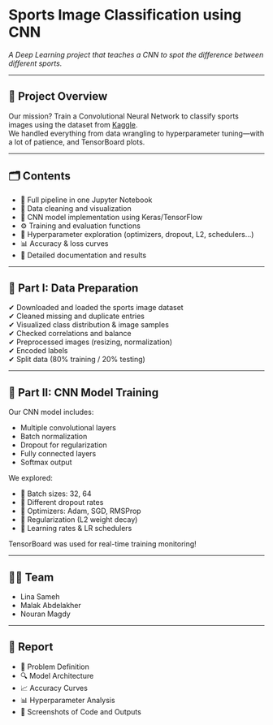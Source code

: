 # Sports Image Classification using CNN
*A Deep Learning project that teaches a CNN to spot the difference between different sports.*

---

## 🎯 Project Overview

Our mission? Train a Convolutional Neural Network to classify sports images using the dataset from [Kaggle](https://www.kaggle.com/datasets/sidharkal/sports-image-classification/data).  
We handled everything from data wrangling to hyperparameter tuning—with a lot of patience, and TensorBoard plots.

---

## 🗂️ Contents

- 📁 Full pipeline in one Jupyter Notebook  
- 🧽 Data cleaning and visualization  
- 🧠 CNN model implementation using Keras/TensorFlow  
- ⚙️ Training and evaluation functions  
- 🧪 Hyperparameter exploration (optimizers, dropout, L2, schedulers...)  
- 📊 Accuracy & loss curves  
- 📄 Detailed documentation and results  

---

## 🧼 Part I: Data Preparation

✔ Downloaded and loaded the sports image dataset  
✔ Cleaned missing and duplicate entries  
✔ Visualized class distribution & image samples  
✔ Checked correlations and balance  
✔ Preprocessed images (resizing, normalization)  
✔ Encoded labels  
✔ Split data (80% training / 20% testing)

---

## 🧠 Part II: CNN Model Training

Our CNN model includes:
- Multiple convolutional layers
- Batch normalization
- Dropout for regularization
- Fully connected layers
- Softmax output

We explored:
- 🧪 Batch sizes: 32, 64  
- 🧪 Different dropout rates  
- 🧪 Optimizers: Adam, SGD, RMSProp  
- 🧪 Regularization (L2 weight decay)  
- 🧪 Learning rates & LR schedulers

TensorBoard was used for real-time training monitoring!

---


## 👩‍💻 Team

- Lina Sameh  
- Malak Abdelakher
- Nouran Magdy

---

## 📎 Report

- 📖 Problem Definition  
- 🔍 Model Architecture  
- 📈 Accuracy Curves  
- 📊 Hyperparameter Analysis  
- 📸 Screenshots of Code and Outputs
